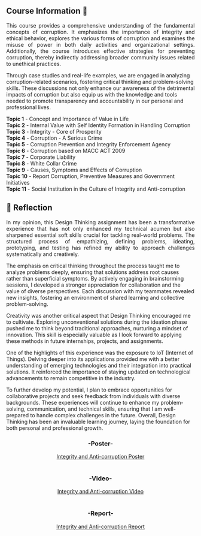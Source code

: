 ## Course Information 💸

<p align="justify">
This course provides a comprehensive understanding of the fundamental concepts of corruption. It emphasizes the importance of integrity and ethical behavior, explores the various forms of corruption and examines the misuse of power in both daily activities and organizational settings. Additionally, the course introduces effective strategies for preventing corruption, thereby indirectly addressing broader community issues related to unethical practices.

Through case studies and real-life examples, we are engaged in analyzing corruption-related scenarios, fostering critical thinking and problem-solving skills. These discussions not only enhance our awareness of the detrimental impacts of corruption but also equip us with the knowledge and tools needed to promote transparency and accountability in our personal and professional lives.
  
**Topic 1** - Concept and Importance of Value in Life <br>
**Topic 2** - Internal Value with Self Identity Formation in Handling Corruption <br>
**Topic 3** - Integrity - Core of Prosperity <br>
**Topic 4** - Corruption -  A Serious Crime <br>
**Topic 5** - Corruption Prevention and Integrity Enforcement Agency <br>
**Topic 6** - Corruption based on MACC ACT 2009 <br>
**Topic 7** - Corporate Liability <br>
**Topic 8** - White Collar Crime <br>
**Topic 9** - Causes, Symptoms and Effects of Corruption <br>
**Topic 10** - Report Corruption, Preventive Measures and Government Initiatives <br>
**Topic 11** - Social Institution in the Culture of Integrity and Anti-corruption <br>

## 💭 Reflection
<p align= "justify">
In my opinion, this Design Thinking assignment has been a transformative experience that has not only enhanced my technical acumen but also sharpened essential soft skills crucial for tackling real-world problems. The structured process of empathizing, defining problems, ideating, prototyping, and testing has refined my ability to approach challenges systematically and creatively.

The emphasis on critical thinking throughout the process taught me to analyze problems deeply, ensuring that solutions address root causes rather than superficial symptoms. By actively engaging in brainstorming sessions, I developed a stronger appreciation for collaboration and the value of diverse perspectives. Each discussion with my teammates revealed new insights, fostering an environment of shared learning and collective problem-solving.

Creativity was another critical aspect that Design Thinking encouraged me to cultivate. Exploring unconventional solutions during the ideation phase pushed me to think beyond traditional approaches, nurturing a mindset of innovation. This skill is especially valuable as I look forward to applying these methods in future internships, projects, and assignments.

One of the highlights of this experience was the exposure to IoT (Internet of Things). Delving deeper into its applications provided me with a better understanding of emerging technologies and their integration into practical solutions. It reinforced the importance of staying updated on technological advancements to remain competitive in the industry.

To further develop my potential, I plan to embrace opportunities for collaborative projects and seek feedback from individuals with diverse backgrounds. These experiences will continue to enhance my problem-solving, communication, and technical skills, ensuring that I am well-prepared to handle complex challenges in the future. Overall, Design Thinking has been an invaluable learning journey, laying the foundation for both personal and professional growth. 

<div align="center">
  <h3>-Poster-</h3>
  <a href="https://github.com/Angela127/Year-1/blob/08ae72c38ed12050fe2efb2fead6800bd39201f6/Integrity%20and%20Anti-corruption/Integerity%20and%20Anti-corruption%20Poster.pdf">Integrity and Anti-corruption Poster</a>
  <br><br>
  <h3>-Video-</h3>
  <a href="https://youtu.be/w9KqqfceAa4">Integrity and Anti-corruption Video</a>
  <br><br>
  <h3>-Report-</h3>
  <a href="https://github.com/Angela127/Year-1/blob/08ae72c38ed12050fe2efb2fead6800bd39201f6/Integrity%20and%20Anti-corruption/Integrity%20and%20Anti-corruption%20report.pdf">Integrity and Anti-corruption Report</a>
